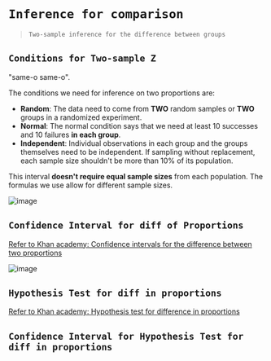 # `Inference for comparison`
> `Two-sample inference for the difference between groups`

## `Conditions for Two-sample Z`
"same-o same-o".

The conditions we need for inference on two proportions are:
- **Random**:
The data need to come from **TWO** random samples or **TWO** groups in a randomized experiment.
- **Normal**:
The normal condition says that we need at least 10 successes and 10 failures **in each group**. 
- **Independent**:
Individual observations in each group and the groups themselves need to be independent. If sampling without replacement, each sample size shouldn't be more than 10% of its population.

This interval **doesn't require equal sample sizes** from each population. The formulas we use allow for different sample sizes.

![image](https://user-images.githubusercontent.com/14041622/45416356-5c134200-b6b2-11e8-9e3f-f0e42515dadd.png)


## `Confidence Interval for diff of Proportions`

[Refer to Khan academy: Confidence intervals for the difference between two proportions](https://www.khanacademy.org/math/ap-statistics/two-sample-inference/modal/v/confidence-intervals-for-the-difference-between-two-proportions)

![image](https://user-images.githubusercontent.com/14041622/45416940-9a5d3100-b6b3-11e8-8418-8994021d07a9.png)



## `Hypothesis Test for diff in proportions`

[Refer to Khan academy: Hypothesis test for difference in proportions](https://www.khanacademy.org/math/ap-statistics/two-sample-inference/modal/v/hypothesis-test-for-difference-in-proportions)



## `Confidence Interval for Hypothesis Test for diff in proportions`